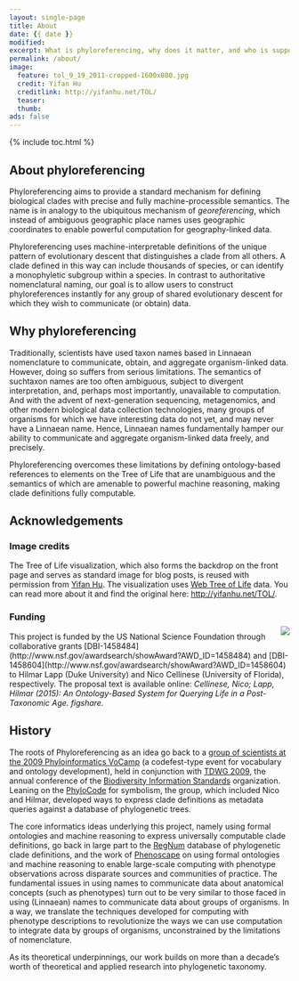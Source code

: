 ```yaml
---
layout: single-page
title: About
date: {{ date }}
modified:
excerpt: What is phyloreferencing, why does it matter, and who is supporting it.
permalink: /about/
image:
  feature: tol_9_19_2011-cropped-1600x800.jpg
  credit: Yifan Hu
  creditlink: http://yifanhu.net/TOL/
  teaser:
  thumb:
ads: false
---
```


{% include toc.html %}

## About phyloreferencing 

Phyloreferencing aims to provide a standard mechanism for defining
biological clades with precise and fully machine-processible
semantics. The name is in analogy to the ubiquitous mechanism of
_georeferencing_, which instead of ambiguous geographic place names
uses geographic coordinates to enable powerful computation for
geography-linked data.

Phyloreferencing uses machine-interpretable definitions of the unique
pattern of evolutionary descent that distinguishes a clade from all
others. A clade defined in this way can include thousands of species,
or can identify a monophyletic subgroup within a species. In contrast
to authoritative nomenclatural naming, our goal is to allow users to
construct phyloreferences instantly for any group of shared
evolutionary descent for which they wish to communicate (or obtain)
data.

## Why phyloreferencing

Traditionally, scientists have used taxon names based in Linnaean
nomenclature to communicate, obtain, and aggregate organism-linked
data. However, doing so suffers from serious limitations. The
semantics of suchtaxon names are too often ambiguous, subject to
divergent interpretation, and, perhaps most importantly, unavailable
to computation. And with the advent of next-generation sequencing,
metagenomics, and other modern biological data collection
technologies, many groups of organisms for which we have interesting
data do not yet, and may never have a Linnaean name. Hence, Linnaean
names fundamentally hamper our ability to communicate and aggregate
organism-linked data freely, and precisely.

Phyloreferencing overcomes these limitations by defining
ontology-based references to elements on the Tree of Life that are
unambiguous and the semantics of which are amenable to powerful
machine reasoning, making clade definitions fully computable.

## Acknowledgements

### Image credits

The Tree of Life visualization, which also forms the backdrop on the
front page and serves as standard image for blog posts, is reused with
permission from [Yifan Hu]. The visualization uses
[Web Tree of Life][TolWeb] data. You can read more about it and find
the original here: <http://yifanhu.net/TOL/>.

### Funding

<div style="float: right; max-width: 128px; margin-top:
-10px;"><img src="http://www.nsf.gov/images/logos/nsf1.jpg"/></div>
This project is funded by the US National Science Foundation through
collaborative grants
[DBI-1458484](http://www.nsf.gov/awardsearch/showAward?AWD_ID=1458484)
and
[DBI-1458604](http://www.nsf.gov/awardsearch/showAward?AWD_ID=1458604)
to Hilmar Lapp (Duke University) and Nico Cellinese (University of
Florida), respectively. The proposal text is available online: <cite>Cellinese, Nico; Lapp, Hilmar (2015): An Ontology-Based System for Querying Life in a Post-Taxonomic Age. figshare. <https://dx.doi.org/10.6084/m9.figshare.1401984></cite>

## History

The roots of Phyloreferencing as an idea go back to a [group of
scientists at the 2009 Phyloinformatics VoCamp][VoCamp subgroup] (a
codefest-type event for vocabulary and ontology development), held in
conjunction with [TDWG 2009], the annual conference of the [Biodiversity
Information Standards] organization. Leaning on the [PhyloCode] for
symbolism, the group, which included Nico and Hilmar, developed ways
to express clade definitions as metadata queries against a database of
phylogenetic trees.

The core informatics ideas underlying this project, namely using
formal ontologies and machine reasoning to express universally
computable clade definitions, go back in large part to the [RegNum]
database of phylogenetic clade definitions, and the work of [Phenoscape]
on using formal ontologies and machine reasoning to enable large-scale
computing with phenotype observations across disparate sources and
communities of practice. The fundamental issues in using names to
communicate data about anatomical concepts (such as phenotypes) turn
out to be very similar to those faced in using (Linnaean) names to
communicate data about groups of organisms. In a way, we translate the
techniques developed for computing with phenotype descriptions to
revolutionize the ways we can use computation to integrate data by
groups of organisms, unconstrained by the limitations of nomenclature.

As its theoretical underpinnings, our work builds on more than a
decade’s worth of theoretical and applied research into phylogenetic
taxonomy.

[VoCamp subgroup]: https://www.evoio.org/wiki/Phyloreferencing_subgroup
[TDWG 2009]: http://www.tdwg.org/conference2009/
[Biodiversity Information Standards]: http://tdwg.org
[RegNum]: http://phyloregnum.org
[Phenoscape]: http://phenoscape.org
[PhyloCode]: https://www.ohio.edu/phylocode/
[Yifan Hu]: http://yifanhu.net/
[TolWeb]: http://www.tolweb.org/
